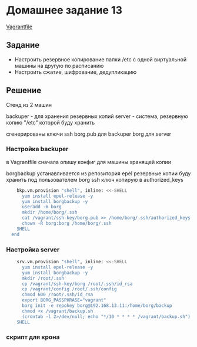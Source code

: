 # Домашнее задание 13

[Vagrantfile](Vagrantfile)

## Задание
* Настроить резервное копирование папки /etc с одной виртуальной машины на другую по расписанию
* Настроить сжатие, шифрование, дедупликацию
## Решение

Стенд из 2 машин

backuper - для хранения резервных копий
server - система, резервную копию "/etc" которой буду хранить

сгенерированы ключи ssh
borg.pub для backuper
borg для server

### Настройка backuper

в Vagrantfile сначала опишу конфиг для машины хранящей копии
 
borgbackup устанавливается из репозитория epel
резервные копии буду хранить под пользователем borg
ssh ключ копирую в authorized_keys
```bash
    bkp.vm.provision "shell", inline: <<-SHELL
      yum install epel-release -y
      yum install borgbackup -y
      useradd -m borg
      mkdir /home/borg/.ssh
      cat /vagrant/ssh-key/borg.pub >> /home/borg/.ssh/authorized_keys
      chown -R borg:borg /home/borg/.ssh
    SHELL
  end 
```

### Настройка server


```bash
    srv.vm.provision "shell", inline: <<-SHELL
      yum install epel-release -y
      yum install borgbackup -y
      mkdir /root/.ssh
      cp /vagrant/ssh-key/borg /root/.ssh/id_rsa
      cp /vagrant/config /root/.ssh/config
      chmod 600 /root/.ssh/id_rsa
      export BORG_PASSPHRASE="vagrant"
      borg init -e repokey borg@192.168.13.11:/home/borg/backup
      chmod +x /vagrant/backup.sh
      (crontab -l 2>/dev/null; echo "*/10 * * * * /vagrant/backup.sh") | crontab -
    SHELL
```

### скрипт для крона

```bash
```





